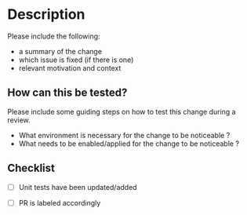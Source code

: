 # Description

Please include the following:
- a summary of the change
- which issue is fixed (if there is one)
- relevant motivation and context

## How can this be tested?
Please include some guiding steps on how to test this change during a review.
- What environment is necessary for the change to be noticeable ?
- What needs to be enabled/applied for the change to be noticeable ?


## Checklist
- [ ] Unit tests have been updated/added
- [ ] PR is labeled accordingly

